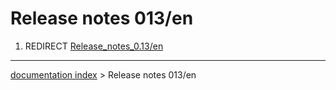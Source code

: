 # Release notes 013/en
1.  REDIRECT [Release\_notes\_0.13/en](Release_notes_0.13/en.md)

---
[documentation index](../README.md) > Release notes 013/en

